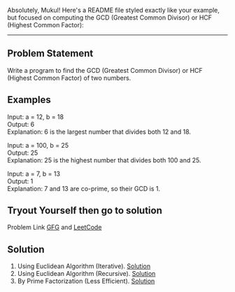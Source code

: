 Absolutely, Mukul! Here's a README file styled exactly like your example, but focused on computing the GCD (Greatest Common Divisor) or HCF (Highest Common Factor):

---

## Problem Statement  
Write a program to find the GCD (Greatest Common Divisor) or HCF (Highest Common Factor) of two numbers.

## Examples  
Input: a = 12, b = 18  
Output: 6  
Explanation: 6 is the largest number that divides both 12 and 18.

Input: a = 100, b = 25  
Output: 25  
Explanation: 25 is the highest number that divides both 100 and 25.

Input: a = 7, b = 13  
Output: 1  
Explanation: 7 and 13 are co-prime, so their GCD is 1.

## Tryout Yourself then go to solution  
Problem Link [GFG](https://www.geeksforgeeks.org/problems/gcd-of-two-numbers/0) and [LeetCode](https://leetcode.com/problems/greatest-common-divisor-of-strings/)

## Solution  
1. Using Euclidean Algorithm (Iterative). [Solution](./Euclidean_Iterative_Solution.cpp)  
2. Using Euclidean Algorithm (Recursive). [Solution](./Euclidean_Recursive_Solution.cpp)  
3. By Prime Factorization (Less Efficient). [Solution](./Prime_Factorization_Solution.cpp)
